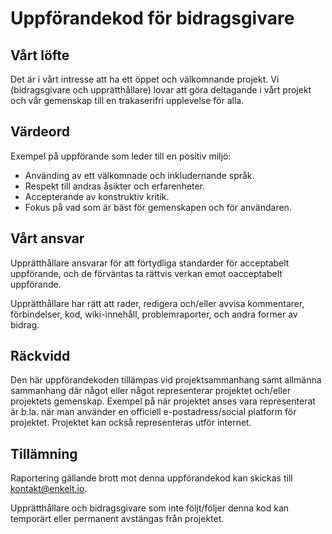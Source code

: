 # Uppförandekod för bidragsgivare

## Vårt löfte

Det är i vårt intresse att ha ett öppet och välkomnande projekt. Vi (bidragsgivare och upprätthållare) lovar att göra deltagande i vårt projekt och vår gemenskap
till en trakaserifri upplevelse för alla.

## Värdeord

Exempel på uppförande som leder till en positiv miljö:

*   Använding av ett välkomnade och inkludernande språk.
*   Respekt till andras åsikter och erfarenheter.
*   Accepterande av konstruktiv kritik.
*   Fokus på vad som är bäst för gemenskapen och för användaren.

## Vårt ansvar

Upprätthållare ansvarar för att förtydliga standarder för acceptabelt uppförande, och de förväntas ta rättvis verkan emot oacceptabelt uppförande.

Upprätthållare har rätt att rader, redigera och/eller avvisa kommentarer, förbindelser, kod, wiki-innehåll, problemraporter, och andra former av bidrag.

## Räckvidd

Den här uppförandekoden tillämpas vid projektsammanhang samt allmänna sammanhang där något eller något representerar projektet och/eller projektets gemenskap.
Exempel på när projektet anses vara representerat är b.la. när man använder en officiell e-postadress/social platform för projektet.
Projektet kan också representeras utför internet.

## Tillämning

Raportering gällande brott mot denna uppförandekod kan skickas till [kontakt@enkelt.io](mailto:kontakt@enkelt.io).

Upprätthållare och bidragsgivare som inte följt/följer denna kod kan temporärt eller permanent avstängas från projektet.
